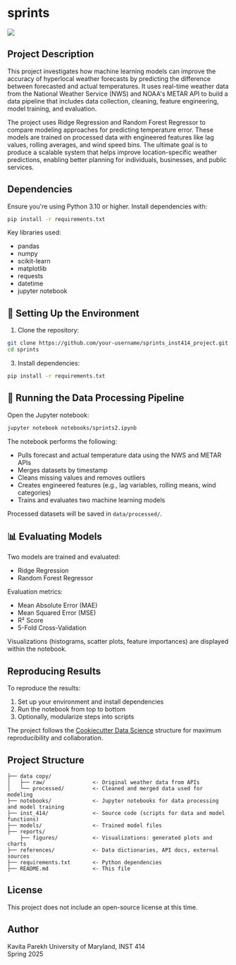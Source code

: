 # sprints

<a target="_blank" href="https://cookiecutter-data-science.drivendata.org/">
    <img src="https://img.shields.io/badge/CCDS-Project%20template-328F97?logo=cookiecutter" />
</a>

##  Project Description

This project investigates how machine learning models can improve the accuracy of hyperlocal weather forecasts by predicting the difference between forecasted and actual temperatures. It uses real-time weather data from the National Weather Service (NWS) and NOAA's METAR API to build a data pipeline that includes data collection, cleaning, feature engineering, model training, and evaluation.

The project uses Ridge Regression and Random Forest Regressor to compare modeling approaches for predicting temperature error. These models are trained on processed data with engineered features like lag values, rolling averages, and wind speed bins. The ultimate goal is to produce a scalable system that helps improve location-specific weather predictions, enabling better planning for individuals, businesses, and public services.

## Dependencies

Ensure you're using Python 3.10 or higher. Install dependencies with:

```bash
pip install -r requirements.txt
```
Key libraries used:
- pandas
- numpy
- scikit-learn
- matplotlib
- requests
- datetime
- jupyter notebook

## 🧪 Setting Up the Environment

1. Clone the repository:
```bash
git clone https://github.com/your-username/sprints_inst414_project.git
cd sprints
```

3. Install dependencies:
```bash
pip install -r requirements.txt
```

## 🔄 Running the Data Processing Pipeline

Open the Jupyter notebook:

```bash
jupyter notebook notebooks/sprints2.ipynb
```

The notebook performs the following:
- Pulls forecast and actual temperature data using the NWS and METAR APIs
- Merges datasets by timestamp
- Cleans missing values and removes outliers
- Creates engineered features (e.g., lag variables, rolling means, wind categories)
- Trains and evaluates two machine learning models

Processed datasets will be saved in `data/processed/`.

## 📊 Evaluating Models

Two models are trained and evaluated:
- Ridge Regression
- Random Forest Regressor

Evaluation metrics:
- Mean Absolute Error (MAE)
- Mean Squared Error (MSE)
- R² Score
- 5-Fold Cross-Validation

Visualizations (histograms, scatter plots, feature importances) are displayed within the notebook.

## Reproducing Results

To reproduce the results:
1. Set up your environment and install dependencies
2. Run the notebook from top to bottom
3. Optionally, modularize steps into scripts 

The project follows the [Cookiecutter Data Science](https://cookiecutter-data-science.drivendata.org/) structure for maximum reproducibility and collaboration.

## Project Structure

```
├── data copy/
│   ├── raw/               <- Original weather data from APIs
│   └── processed/         <- Cleaned and merged data used for modeling
├── notebooks/             <- Jupyter notebooks for data processing and model training
├── inst_414/              <- Source code (scripts for data and model functions)
├── models/                <- Trained model files 
├── reports/
    ├── figures/           <- Visualizations: generated plots and charts
├── references/            <- Data dictionaries, API docs, external sources
├── requirements.txt       <- Python dependencies
├── README.md              <- This file
```

## License
This project does not include an open-source license at this time.

## Author
Kavita Parekh 
University of Maryland, INST 414  
Spring 2025
